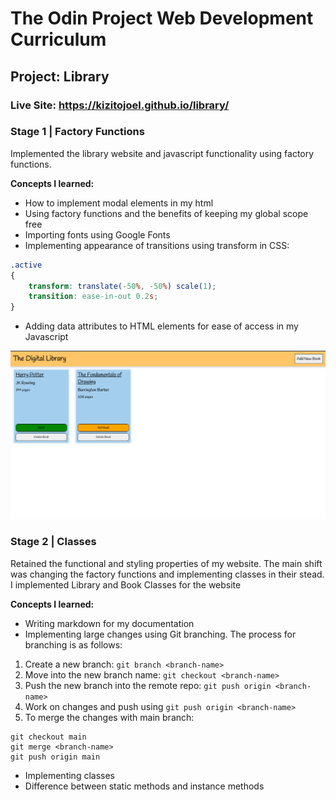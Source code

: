 # The Odin Project Web Development Curriculum
## Project: Library

### Live Site: https://kizitojoel.github.io/library/
### Stage 1 | Factory Functions
Implemented the library website and javascript functionality using factory functions.

**Concepts I learned:**
- How to implement modal elements in my html
- Using factory functions and the benefits of keeping my global scope free
- Importing fonts using Google Fonts
- Implementing appearance of transitions using transform in CSS:
```CSS
.active
{
    transform: translate(-50%, -50%) scale(1);
    transition: ease-in-out 0.2s;
}
```
- Adding data attributes to HTML elements for ease of access in my Javascript

![Image of my Working Library Website](website-image.png)

### Stage 2 | Classes
Retained the functional and styling properties of my website. The main shift was changing the factory functions and implementing classes in their stead. I implemented Library and Book Classes for the website

**Concepts I learned:**
- Writing markdown for my documentation
- Implementing large changes using Git branching. The process for branching is as follows:
1. Create a new branch: `git branch <branch-name>`
2. Move into the new branch name: `git checkout <branch-name>`
3. Push the new branch into the remote repo: `git push origin <branch-name>`
4. Work on changes and push using `git push origin <branch-name>`
5. To merge the changes with main branch:
```Git
git checkout main
git merge <branch-name>
git push origin main
```
- Implementing classes
- Difference between static methods and instance methods